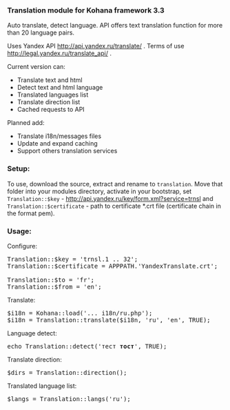 ### Translation module for Kohana framework 3.3

Auto translate, detect language.
API offers text translation function for more than 20 language pairs.

Uses Yandex API http://api.yandex.ru/translate/ .
Terms of use http://legal.yandex.ru/translate_api/ .

Current version can:
<ul>
  <li>Translate text and html</li>
  <li>Detect text and html language</li>
  <li>Translated languages list</li>
  <li>Translate direction list</li>
  <li>Cached requests to API</li>
</ul>
Planned add:
<ul>
  <li>Translate i18n/messages files</li>
  <li>Update and expand caching</li>
  <li>Support others translation services</li>
</ul>


### Setup:

To use, download the source, extract and rename to `translation`. 
Move that folder into your modules directory, activate in your bootstrap,
set `Translation::$key` - http://api.yandex.ru/key/form.xml?service=trnsl 
and `Translation::$certificate` - path to certificate *.crt file
(certificate chain in the format pem).

### Usage:

Configure:
<pre>
Translation::$key = 'trnsl.1 .. 32';
Translation::$certificate = APPPATH.'YandexTranslate.crt';

Translation::$to = 'fr';
Translation::$from = 'en';
</pre>

Translate:
<pre>
$i18n = Kohana::load('... i18n/ru.php');
$i18n = Translation::translate($i18n, 'ru', 'en', TRUE);
</pre>

Language detect:
<pre>
echo Translation::detect('тест <b>тост</b>', TRUE);
</pre>

Translate direction:
<pre>
$dirs = Translation::direction();
</pre>

Translated language list:
<pre>
$langs = Translation::langs('ru');
</pre>
